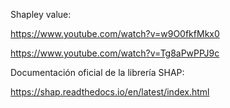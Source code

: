 Shapley value:

https://www.youtube.com/watch?v=w9O0fkfMkx0

https://www.youtube.com/watch?v=Tg8aPwPPJ9c



Documentación oficial de la librería SHAP:

https://shap.readthedocs.io/en/latest/index.html
